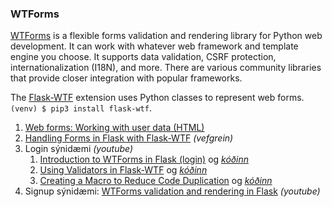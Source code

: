 ### WTForms
[WTForms](https://wtforms.readthedocs.io/en/3.0.x/) is a flexible forms validation and rendering library for Python web development. It can work with whatever web framework and template engine you choose. It supports data validation, CSRF protection, internationalization (I18N), and more. There are various community libraries that provide closer integration with popular frameworks.  

The [Flask-WTF](https://flask-wtf.readthedocs.io/en/1.0.x/) extension uses Python classes to represent web forms. `(venv) $ pip3 install flask-wtf`.

1. [Web forms: Working with user data (HTML)](https://developer.mozilla.org/en-US/docs/Learn/Forms) 
1. [Handling Forms in Flask with Flask-WTF](https://hackersandslackers.com/flask-wtforms-forms/) _(vefgrein)_
1. Login sýnidæmi _(youtube)_
   1. [Introduction to WTForms in Flask (login)](https://www.youtube.com/watch?v=vzaXBm-ZVOQ) og _[kóðinn](https://github.com/vefthroun/Namsefni/blob/main/WTForms/1_login.py)_
   1. [Using Validators in Flask-WTF](https://youtu.be/jR2aFKuaOBs) og _[kóðinn](https://github.com/PrettyPrinted/youtube_video_code/tree/master/2017/04/24/Using%20Validators%20in%20Flask-WTF%20(Part%202%20of%205)/wtf_validators)_
   1. [Creating a Macro to Reduce Code Duplication](https://youtu.be/J9O0v-iM0TE) og _[kóðinn](https://github.com/PrettyPrinted/youtube_video_code/tree/master/2017/04/28/Flask-WTF%20-%20Creating%20a%20Macro%20to%20Reduce%20Code%20Duplication%20(4%20of%205))_
1. Signup sýnidæmi: [WTForms validation and rendering in Flask](https://www.youtube.com/watch?v=j5IQI4aW9ZU) _(youtube)_ 

<!--
1. [How to validate and use WTForms í Flask](https://www.digitalocean.com/community/tutorials/how-to-use-and-validate-web-forms-with-flask-wtf)
-->
